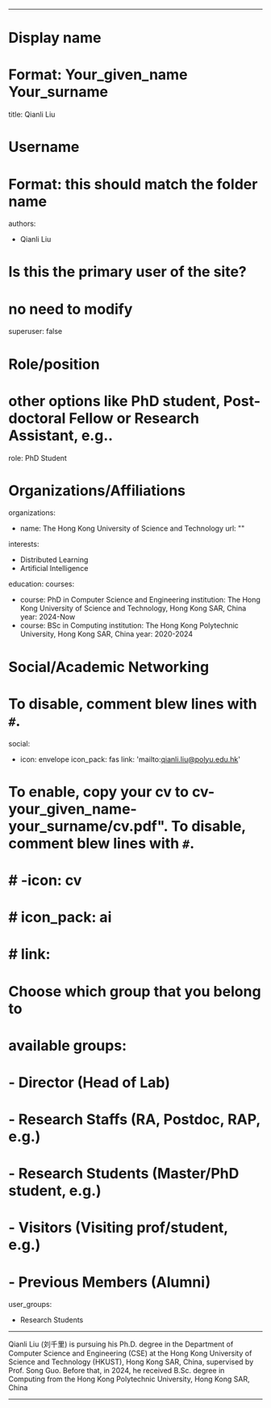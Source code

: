 
---
# Display name
# Format: Your_given_name Your_surname 
title: Qianli Liu

# Username
# Format: this should match the folder name
authors:
- Qianli Liu

# Is this the primary user of the site?
# no need to modify 
superuser: false

# Role/position
# other options like PhD student, Post-doctoral Fellow or Research Assistant, e.g..
role: PhD Student

# Organizations/Affiliations
organizations:
- name: The Hong Kong University of Science and Technology
  url: ""

interests:
- Distributed Learning
- Artificial Intelligence

education:
  courses:
  - course: PhD in Computer Science and Engineering
    institution: The Hong Kong University of Science and Technology, Hong Kong SAR, China
    year: 2024-Now
  - course: BSc in Computing
    institution: The Hong Kong Polytechnic University, Hong Kong SAR, China
    year: 2020-2024

# Social/Academic Networking
# To disable, comment blew lines with `#`.
social:
- icon: envelope
  icon_pack: fas
  link: 'mailto:qianli.liu@polyu.edu.hk'

# To enable, copy your cv to cv-your_given_name-your_surname/cv.pdf". To disable, comment blew lines with `#`.
# # -icon: cv
# # icon_pack: ai
# # link:

# Choose which group that you belong to
#  available groups:
#  - Director (Head of Lab)
#  - Research Staffs (RA, Postdoc, RAP, e.g.)
#  - Research Students (Master/PhD student, e.g.)
#  - Visitors (Visiting prof/student, e.g.)
#  - Previous Members (Alumni)
user_groups:
- Research Students
---

Qianli Liu (刘千里) is pursuing his Ph.D. degree in the Department of Computer Science and Engineering (CSE) at the Hong Kong University of Science and Technology (HKUST), Hong Kong SAR, China, supervised by Prof. Song Guo. Before that, in 2024, he received B.Sc. degree in Computing from the Hong Kong Polytechnic University, Hong Kong SAR, China

---

